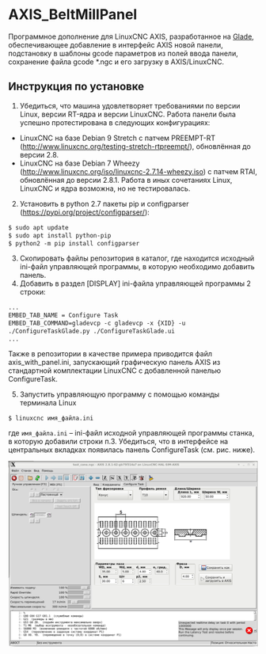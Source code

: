# AXIS_BeltMillPanel

Программное дополнение для LinuxCNC AXIS, разработанное на [Glade](http://linuxcnc.org/docs/devel/html/gui/gladevcp.html), обеспечивающее добавление в интерфейс AXIS новой панели, подстановку в шаблоны gcode параметров из полей ввода панели, сохранение файла gcode *.ngc и его загрузку в AXIS/LinuxCNC.

## Инструкция по установке

1.	Убедиться, что машина удовлетворяет требованиями по версии Linux, версии RT-ядра и версии LinuxCNC. Работа панели была успешно протестирована в следующих конфигурациях:
  * LinuxCNC на базе Debian 9 Stretch с патчем PREEMPT-RT (http://www.linuxcnc.org/testing-stretch-rtpreempt/), обновлённая до версии 2.8.
  * LinuxCNC на базе Debian 7 Wheezy (http://www.linuxcnc.org/iso/linuxcnc-2.7.14-wheezy.iso) с патчем RTAI, обновлённая до версии 2.8.1.
Работа в иных сочетаниях Linux, LinuxCNC и ядра возможна, но не тестировалась.
2. Установить в python 2.7 пакеты pip и configparser (https://pypi.org/project/configparser/):
```
$ sudo apt update
$ sudo apt install python-pip
$ python2 -m pip install configparser
```
3. Скопировать файлы репозитория в каталог, где находится исходный ini-файл управляющей программы, в которую необходимо добавить панель.
4. Добавить в раздел [DISPLAY] ini-файла управляющей программы 2 строки:
```
...
EMBED_TAB_NAME = Configure Task
EMBED_TAB_COMMAND=gladevcp -c gladevcp -x {XID} -u ./ConfigureTaskGlade.py ./ConfigureTaskGlade.ui
...
```
Также в репозитории в качестве примера приводится файл axis_with_panel.ini, запускающий графическую панель AXIS из стандартной комплектации LinuxCNC с добавленной панелью ConfigureTask.

5. Запустить управляющую программу с помощью команды терминала Linux
```
$ linuxcnc имя_файла.ini
```
где ```имя_файла.ini``` – ini-файл исходной управляющей программы станка, в которую добавили строки п.3. Убедиться, что в интерфейсе на центральных вкладках появилась панель ConfigureTask (см. рис. ниже).

![ConfigureTaskPanel](ConfigureTaskPanel.png)
